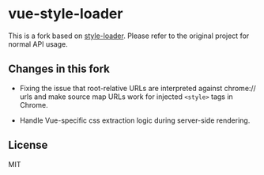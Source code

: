 # vue-style-loader

This is a fork based on [style-loader](https://github.com/webpack/style-loader). Please refer to the original project for normal API usage.

## Changes in this fork

- Fixing the issue that root-relative URLs are interpreted against chrome:// urls and make source map URLs work for injected `<style>` tags in Chrome.

- Handle Vue-specific css extraction logic during server-side rendering.

## License

MIT
